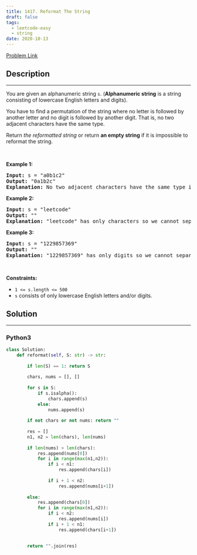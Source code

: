 ```yaml
---
title: 1417. Reformat The String
draft: false
tags: 
  - leetcode-easy
  - string
date: 2020-10-13
---
```


[Problem Link](https://leetcode.com/problems/reformat-the-string/)

## Description

---
<p>You are given an alphanumeric string <code>s</code>. (<strong>Alphanumeric string</strong> is a string consisting of lowercase English letters and digits).</p>

<p>You have to find a permutation of the string where no letter is followed by another letter and no digit is followed by another digit. That is, no two adjacent characters have the same type.</p>

<p>Return <em>the reformatted string</em> or return <strong>an empty string</strong> if it is impossible to reformat the string.</p>

<p>&nbsp;</p>
<p><strong class="example">Example 1:</strong></p>

<pre>
<strong>Input:</strong> s = &quot;a0b1c2&quot;
<strong>Output:</strong> &quot;0a1b2c&quot;
<strong>Explanation:</strong> No two adjacent characters have the same type in &quot;0a1b2c&quot;. &quot;a0b1c2&quot;, &quot;0a1b2c&quot;, &quot;0c2a1b&quot; are also valid permutations.
</pre>

<p><strong class="example">Example 2:</strong></p>

<pre>
<strong>Input:</strong> s = &quot;leetcode&quot;
<strong>Output:</strong> &quot;&quot;
<strong>Explanation:</strong> &quot;leetcode&quot; has only characters so we cannot separate them by digits.
</pre>

<p><strong class="example">Example 3:</strong></p>

<pre>
<strong>Input:</strong> s = &quot;1229857369&quot;
<strong>Output:</strong> &quot;&quot;
<strong>Explanation:</strong> &quot;1229857369&quot; has only digits so we cannot separate them by characters.
</pre>

<p>&nbsp;</p>
<p><strong>Constraints:</strong></p>

<ul>
	<li><code>1 &lt;= s.length &lt;= 500</code></li>
	<li><code>s</code> consists of only lowercase English letters and/or digits.</li>
</ul>


## Solution

---
### Python3
``` py title='reformat-the-string'
class Solution:
    def reformat(self, S: str) -> str:
        
        if len(S) == 1: return S
        
        chars, nums = [], []
        
        for s in S:
            if s.isalpha():
                chars.append(s)
            else:
                nums.append(s)
        
        if not chars or not nums: return ""
        
        res = []
        n1, n2 = len(chars), len(nums)
        
        if len(nums) > len(chars): 
            res.append(nums[0])
            for i in range(max(n1,n2)):
                if i < n1:
                    res.append(chars[i])
                    
                if i + 1 < n2:
                    res.append(nums[i+1])
                
        else:
            res.append(chars[0])
            for i in range(max(n1,n2)):
                if i < n2:
                    res.append(nums[i])
                if i + 1 < n1:
                    res.append(chars[i+1])
        
        
        return "".join(res)
```

